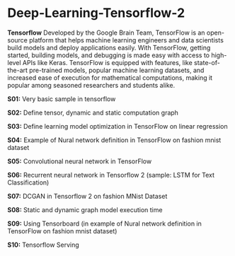 # Deep-Learning-Tensorflow-2

**Tensorflow**
Developed by the Google Brain Team, TensorFlow is an open-source platform that helps machine learning engineers and data scientists build models and deploy applications easily. With TensorFlow, getting started, building models, and debugging is made easy with access to high-level APIs like Keras. TensorFlow is equipped with features, like state-of-the-art pre-trained models, popular machine learning datasets, and increased ease of execution for mathematical computations, making it popular among seasoned researchers and students alike.


**S01:** Very basic sample in tensorflow

**S02:** Define tensor, dynamic and static computation graph

**S03:** Define learning model optimization in TensorFlow on linear regression

**S04:** Example of Nural network definition in TensorFlow on fashion mnist dataset

**S05:** Convolutional neural network in TensorFlow

**S06:** Recurrent neural network in Tensorflow 2 (sample: LSTM for Text Classification)

**S07:** DCGAN in Tensorflow 2 on fashion MNist Dataset

**S08:** Static and dynamic graph model execution time 

**S09:**  Using Tensorboard (in example of Nural network definition in TensorFlow on fashion mnist dataset)

**S10:** Tensorflow Serving